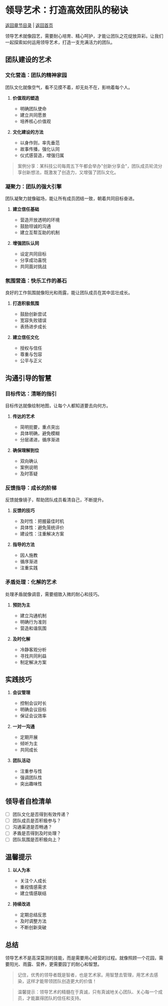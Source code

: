 # 领导艺术：打造高效团队的秘诀

[返回章节目录](./index.md) | [返回首页](../README.md)

领导艺术就像园艺，需要耐心培育、精心呵护，才能让团队之花绽放异彩。让我们一起探索如何运用领导艺术，打造一支充满活力的团队。

## 团队建设的艺术

### 文化营造：团队的精神家园

团队文化就像空气，看不见摸不着，却无处不在，影响着每个人。

1. **价值观的塑造**
   - 明确团队使命
   - 建立共同愿景
   - 培养核心价值观

2. **文化建设的方法**
   - 以身作则，率先垂范
   - 故事传播，强化认同
   - 仪式感营造，增强归属

> 案例分享：某科技公司每周五下午都会举办"创新分享会"，团队成员轮流分享创新想法，既激发了创造力，又增强了团队文化。

### 凝聚力：团队的强大引擎

团队凝聚力就像磁场，能让所有成员团结一致，朝着共同目标奋进。

1. **建立信任基础**
   - 营造开放透明的环境
   - 鼓励坦诚的沟通
   - 建立互帮互助的机制

2. **增强团队认同**
   - 设定共同目标
   - 分享成功喜悦
   - 共同面对挑战

### 氛围营造：快乐工作的基石

良好的工作氛围就像阳光和雨露，能让团队成员在其中茁壮成长。

1. **打造积极氛围**
   - 鼓励创新尝试
   - 宽容失败错误
   - 表扬进步成长

2. **建立信任文化**
   - 授权与信任
   - 尊重与包容
   - 公平与正义

## 沟通引导的智慧

### 目标传达：清晰的指引

目标传达就像绘制地图，让每个人都知道要去向何方。

1. **传达的艺术**
   - 简明扼要，重点突出
   - 具体明确，避免模糊
   - 分层递进，循序渐进

2. **确保理解到位**
   - 双向确认
   - 案例说明
   - 及时答疑

### 反馈指导：成长的阶梯

反馈就像镜子，帮助团队成员看清自己，不断提升。

1. **反馈的技巧**
   - 及时性：把握最佳时机
   - 具体性：避免笼统评价
   - 建设性：注重解决方案

2. **指导的方法**
   - 因人施教
   - 循序渐进
   - 注重实践

### 矛盾处理：化解的艺术

处理矛盾就像调音，需要细致入微的耐心和技巧。

1. **预防为主**
   - 建立沟通机制
   - 明确行为准则
   - 营造和谐氛围

2. **及时化解**
   - 冷静客观分析
   - 寻找共同利益
   - 制定解决方案

## 实践技巧

1. **会议管理**
   - 控制会议时长
   - 明确会议目标
   - 保证会议效率

2. **一对一沟通**
   - 定期开展
   - 倾听为主
   - 共同成长

3. **团队活动**
   - 注重参与性
   - 强调团队性
   - 突出趣味性

## 领导者自检清单

- [ ] 团队文化是否得到有效传递？
- [ ] 团队成员是否积极参与？
- [ ] 沟通渠道是否畅通？
- [ ] 矛盾是否得到及时处理？
- [ ] 团队氛围是否积极向上？

## 温馨提示

1. **以人为本**
   - 关注个人成长
   - 重视情感需求
   - 建立情感联结

2. **持续改进**
   - 定期总结反思
   - 及时调整方法
   - 不断创新突破

## 总结

领导艺术不是高深莫测的技能，而是需要用心经营的过程。就像照顾一个花园，需要阳光、雨露、营养，更需要园丁的耐心和智慧。

> 记住，优秀的领导者既是智者，也是艺术家。用智慧去管理，用艺术去感染，这样才能带领团队创造更大的价值！

> 温馨提示：领导艺术的精髓在于真诚，只有真诚地关心团队、关心每一个成员，才能赢得团队的信任和支持。
